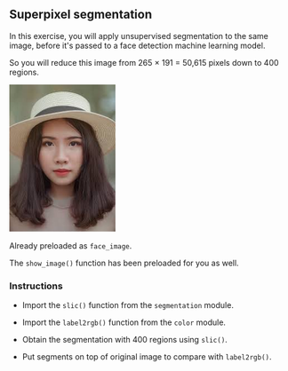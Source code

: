 ## Superpixel segmentation

In this exercise, you will apply unsupervised segmentation to the same image, before it's passed to a face detection machine learning model.

So you will reduce this image from 265 × 191 = 50,615 pixels down to 400 regions.

![Young woman](i/7.jpg)

Already preloaded as `face_image`.

The `show_image()` function has been preloaded for you as well.

### Instructions

- Import the `slic()` function from the `segmentation` module.

- Import the `label2rgb()` function from the `color` module.

- Obtain the segmentation with 400 regions using `slic()`.

- Put segments on top of original image to compare with `label2rgb()`.
